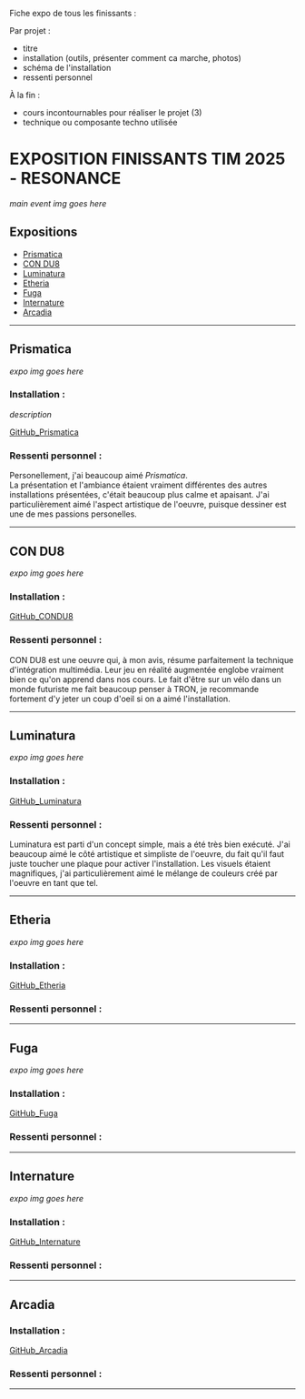 Fiche expo de tous les finissants :

Par projet :
- titre
- installation (outils, présenter comment ca marche, photos)
- schéma de l'installation
- ressenti personnel

À la fin : 
- cours incontournables pour réaliser le projet (3)
- technique ou composante techno utilisée 


# EXPOSITION FINISSANTS TIM 2025 - RESONANCE

*main event img goes here*

## Expositions 

- [Prismatica](#prismatica)
- [CON DU8](#condu8)
- [Luminatura](#luminatura)
- [Etheria](#etheria)
- [Fuga](#fuga)
- [Internature](#internature)
- [Arcadia](#arcadia)
---

<div id="prismatica">
  <h2>Prismatica</h2>
</div>

*expo img goes here*

### Installation :
*description*

[GitHub_Prismatica](https://pootpookies.github.io/Prismatica/#/)


### Ressenti personnel :
Personellement, j'ai beaucoup aimé *Prismatica*. <br>
La présentation et l'ambiance étaient vraiment différentes des autres installations présentées, c'était beaucoup plus calme et apaisant. J'ai particulièrement aimé l'aspect artistique de l'oeuvre, puisque dessiner est une de mes passions personelles.

---

<div id="condu8">
  <h2>CON DU8</h2>
</div>

*expo img goes here*

### Installation :

[GitHub_CONDU8](https://gearshift-games.github.io/Web-C0N-DU8/#/)

### Ressenti personnel :
CON DU8 est une oeuvre qui, à mon avis, résume parfaitement la technique d'intégration multimédia.
Leur jeu en réalité augmentée englobe vraiment bien ce qu'on apprend dans nos cours. Le fait d'être sur un vélo dans un monde futuriste me fait beaucoup penser à TRON, je recommande fortement d'y jeter un coup d'oeil si on a aimé l'installation.

---

<div id="luminatura">
  <h2>Luminatura</h2>
</div>

*expo img goes here*

### Installation :

[GitHub_Luminatura](https://miaou-mafia.github.io/projet-luminatura/#/)

### Ressenti personnel :
Luminatura est parti d'un concept simple, mais a été très bien exécuté. 
J'ai beaucoup aimé le côté artistique et simpliste de l'oeuvre, du fait qu'il faut juste toucher une plaque pour activer l'installation. Les visuels étaient magnifiques, j'ai particulièrement aimé le mélange de couleurs créé par l'oeuvre en tant que tel.

---

<div id="etheria">
  <h2>Etheria</h2>
</div>

*expo img goes here*

### Installation :

[GitHub_Etheria](https://ethereal-creators.github.io/Etheria/#/)

### Ressenti personnel :



---

<div id="fuga">
  <h2>Fuga</h2>
</div>

*expo img goes here*

### Installation :

[GitHub_Fuga](https://escapism-fuga.github.io/Fuga/#/)

### Ressenti personnel :



---

<div id="internature">
  <h2>Internature</h2>
</div>

*expo img goes here*

### Installation :

[GitHub_Internature](https://tprangers.github.io/internature/#/)

### Ressenti personnel :



---

<div id="arcadia">
  <h2>Arcadia</h2>
</div>

### Installation :

[GitHub_Arcadia](https://cousi-cousa.github.io/Arcadia/#/)

### Ressenti personnel :



---

